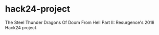 # hack24-project
The Steel Thunder Dragons Of Doom From Hell Part II: Resurgence's 2018 Hack24 project.
